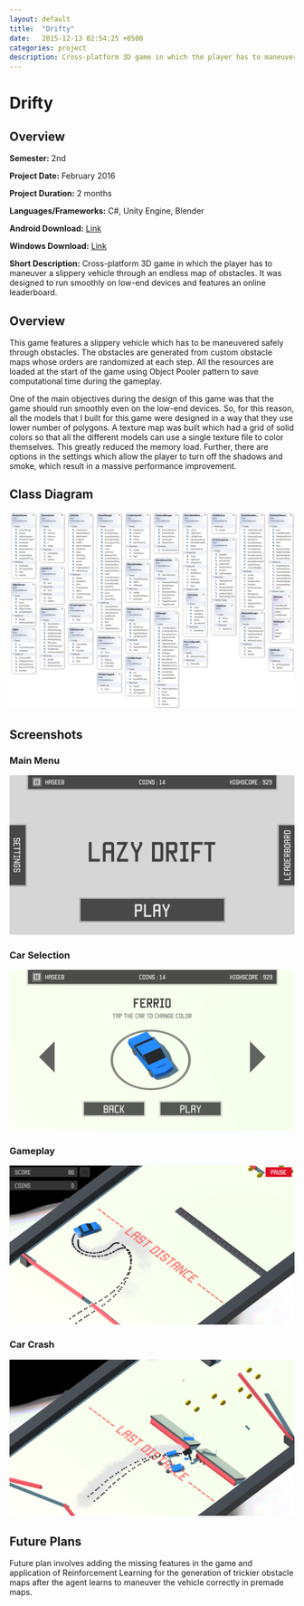```yaml
---
layout: default
title:  "Drifty"
date:   2015-12-13 02:54:25 +0500
categories: project
description: Cross-platform 3D game in which the player has to maneuver a slippery vehicle through an endless map of obstacles. It was designed to run smoothly on low-end devices and features an online leaderboard.
---
```

# **Drifty**
## **Overview**
**Semester:** 2nd

**Project Date:** February 2016

**Project Duration:** 2 months

**Languages/Frameworks:** C#, Unity Engine, Blender

**Android Download:** [Link](/assets/downloads/drifty/drifty-android.apk)

**Windows Download:** [Link](/assets/downloads/drifty/drifty-windows-desktop.zip)

**Short Description:** Cross-platform 3D game in which the player has to maneuver a slippery vehicle through an endless map of obstacles. It was designed to run smoothly on low-end devices and features an online leaderboard.

## **Overview**
This game features a slippery vehicle which has to be maneuvered safely
through obstacles. The obstacles are generated from custom obstacle maps
whose orders are randomized at each step. All the resources are loaded
at the start of the game using Object Pooler pattern to save
computational time during the gameplay.

One of the main objectives during the design of this game was that the
game should run smoothly even on the low-end devices. So, for this
reason, all the models that I built for this game were designed in a way
that they use lower number of polygons. A texture map was built which
had a grid of solid colors so that all the different models can use a
single texture file to color themselves. This greatly reduced the memory
load. Further, there are options in the settings which allow the player to
turn off the shadows and smoke, which result in a massive
performance improvement.

## **Class Diagram**
![Class Diagram](/assets/media/drifty/class_diagram.png)

## **Screenshots**
### **Main Menu**
![Main Menu](/assets/media/drifty/main_screen.png)

### **Car Selection**
![Car Selection](/assets/media/drifty/car_selection.png)

### **Gameplay**
![Gameplay](/assets/media/drifty/gameplay.png)

### **Car Crash**
![Car Explosion](/assets/media/drifty/crash.png)

## **Future Plans**
Future plan involves adding the missing features in the game and
application of Reinforcement Learning for the generation of trickier
obstacle maps after the agent learns to maneuver the vehicle correctly
in premade maps.
